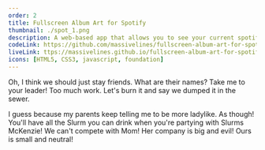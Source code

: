```yaml
---
order: 2
title: Fullscreen Album Art for Spotify
thumbnail: ./spot_1.png
description: A web-based app that allows you to see your current spotify playing track album art fullscreen on any browser.
codeLink: https://github.com/massivelines/fullscreen-album-art-for-spotify
liveLink: ttps://massivelines.github.io/fullscreen-album-art-for-spotify
icons: [HTML5, CSS3, javascript, foundation]
---
```


Oh, I think we should just stay friends. What are their names? Take me to your leader! Too much work. Let's burn it and say we dumped it in the sewer.

I guess because my parents keep telling me to be more ladylike. As though! You'll have all the Slurm you can drink when you're partying with Slurms McKenzie! We can't compete with Mom! Her company is big and evil! Ours is small and neutral!
